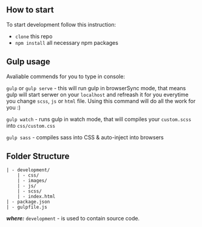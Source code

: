 ## How to start
To start development follow this instruction:

* `clone` this repo
* `npm install` all necessary npm packages


## Gulp usage
Avaliable commends for you to type in console:

`gulp` or `gulp serve`  - this will run gulp in browserSync mode, that means gulp will start serwer on your `localhost` and refreash it for you everytime you change `scss`, `js` or `html` file. Using this command will do all the work for you :)

`gulp watch` - runs gulp in watch mode, that will compiles your `custom.scss` into `css/custom.css`

`gulp sass` - compiles sass into CSS & auto-inject into browsers


## Folder Structure
```
| - development/
	| - css/      
	| - images/  
	| - js/
	| - scss/
	| - index.html  
| - package.json
| - gulpfile.js
```

***where:***
`development`  - is used to contain source code.

